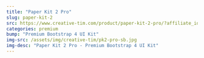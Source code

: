 ```yaml
---
title: "Paper Kit 2 Pro"
slug: paper-kit-2
src: https://www.creative-tim.com/product/paper-kit-2-pro/?affiliate_id=101249
categories: premium
bump: "Premium Bootstrap 4 UI Kit"
img-src: /assets/img/creative-tim/pk2-pro-sb.jpg
img-desc: "Paper Kit 2 Pro - Premium Bootstrap 4 UI Kit"
---
```

